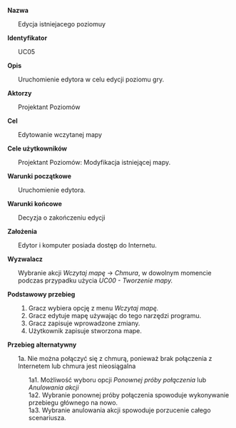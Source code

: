 <b>Nazwa</b>

<ul>Edycja istniejacego poziomuy</ul>

<b>Identyfikator</b>

<ul>UC05</ul>

<b>Opis</b>

<ul>Uruchomienie edytora w celu edycji poziomu gry.</ul>

<b>Aktorzy</b>

<ul>Projektant Poziomów</ul>

<b>Cel</b>

<ul>Edytowanie wczytanej mapy</ul>


<b>Cele użytkowników</b>
<ul>

  Projektant Poziomów: Modyfikacja istniejącej mapy. 

</ul>
<b>Warunki początkowe</b>

<ul>
Uruchomienie edytora.
</ul>

<b>Warunki końcowe</b>

<ul>
Decyzja o zakończeniu edycji
</ul>

<b>Założenia</b>

<ul>
Edytor i komputer posiada dostęp do Internetu.
</ul>


<b>Wyzwalacz</b>

<ul>
Wybranie akcji <i>Wczytaj mapę</i> -> <i>Chmura</i>, w dowolnym momencie podczas przypadku użycia <i> UC00 - Tworzenie mapy.</i>
</ul>

<b>Podstawowy przebieg</b>
<ul>

1.	Gracz wybiera opcję z menu <i>Wczytaj mapę.</i></br>
2.	Gracz edytuje mapę używając do tego narzędzi programu.</br>
3.	Gracz zapisuje wprowadzone zmiany. </br>
4.	Użytkownik zapisuje stworzona mape.</br>
</ul>
<b>Przebieg alternatywny</b>
<ul>
1a.	Nie można połączyć się z chmurą, ponieważ brak połączenia z Internetem lub chmura jest nieosiągalna</br>
<ul>
1a1.	Możliwość wyboru opcji <i>Ponownej próby połączenia</i> lub <i>Anulowania akcji</i></br>
1a2.	Wybranie ponownej próby połączenia spowoduje wykonywanie przebiegu głównego na nowo.</br>
1a3. Wybranie anulowania akcji spowoduje porzucenie całego scenariusza.</br>
</ul>
</ul>

